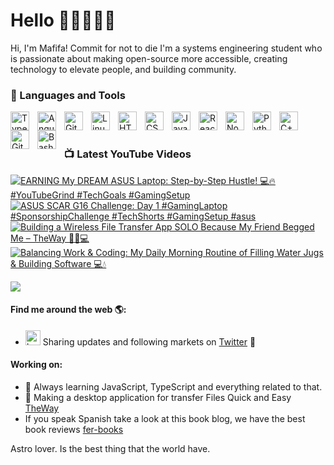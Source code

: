 # Hello 👋🏻👨🏻‍💻

Hi, I'm Mafifa! Commit for not to die I'm a systems engineering student who is passionate about making open-source more accessible, creating technology to elevate people, and building community.

### 🧰 Languages and Tools

<img align="left" alt="TypeScript" width="30px" style="padding-right:10px;" src="https://cdn.jsdelivr.net/gh/devicons/devicon/icons/typescript/typescript-plain.svg" />
<img align="left" alt="Angular" width="30px" style="padding-right:10px;" src="https://cdn.jsdelivr.net/gh/devicons/devicon@latest/icons/supabase/supabase-original.svg" />       
<img align="left" alt="Git" width="30px" style="padding-right:10px;" src="https://cdn.jsdelivr.net/gh/devicons/devicon/icons/git/git-original.svg" />
<img align="left" alt="Linux" width="30px" style="padding-right:10px;" src="https://cdn.jsdelivr.net/gh/devicons/devicon@latest/icons/electron/electron-original.svg" />
<img align="left" alt="HTML" width="30px" style="padding-right:10px;" src="https://cdn.jsdelivr.net/gh/devicons/devicon/icons/html5/html5-plain.svg" />
<img align="left" alt="CSS" width="30px" style="padding-right:10px;" src="https://cdn.jsdelivr.net/gh/devicons/devicon/icons/css3/css3-plain.svg" />
<img align="left" alt="JavaScript" width="30px" style="padding-right:10px;" src="https://cdn.jsdelivr.net/gh/devicons/devicon/icons/javascript/javascript-plain.svg" />
<img align="left" alt="React" width="30px" style="padding-right:10px;" src="https://cdn.jsdelivr.net/gh/devicons/devicon/icons/react/react-original.svg" />
<img align="left" alt="NodeJS" width="30px" style="padding-right:10px;" src="https://cdn.jsdelivr.net/gh/devicons/devicon/icons/nodejs/nodejs-original.svg" />
<img align="left" alt="Python" width="30px" style="padding-right:10px;" src="https://cdn.jsdelivr.net/gh/devicons/devicon/icons/python/python-plain.svg" />
<img align="left" alt="C++" width="30px" style="padding-right:10px;" src="https://cdn.jsdelivr.net/gh/devicons/devicon/icons/cplusplus/cplusplus-line.svg" />
<img align="left" alt="GitHub" width="30px" style="padding-right:10px;" src="https://cdn.jsdelivr.net/gh/devicons/devicon/icons/github/github-original.svg" />
<img align="left" alt="Bash" width="30px" style="padding-right:10px;" src="https://cdn.jsdelivr.net/gh/devicons/devicon/icons/bash/bash-original.svg" />

<br/>
<br/>

### 📺 Latest YouTube Videos

<!-- BEGIN YOUTUBE-CARDS -->
[![EARNING My DREAM ASUS Laptop: Step-by-Step Hustle! 💻🔥 #YouTubeGrind #TechGoals #GamingSetup](https://ytcards.demolab.com/?id=QmrwtkL4F8U&title=EARNING+My+DREAM+ASUS+Laptop%3A+Step-by-Step+Hustle%21+%F0%9F%92%BB%F0%9F%94%A5+%23YouTubeGrind+%23TechGoals+%23GamingSetup&lang=en&timestamp=1742085632&background_color=%230d1117&title_color=%23ffffff&stats_color=%23dedede&max_title_lines=1&width=250&border_radius=5 "EARNING My DREAM ASUS Laptop: Step-by-Step Hustle! 💻🔥 #YouTubeGrind #TechGoals #GamingSetup")](https://www.youtube.com/watch?v=QmrwtkL4F8U)
[![ASUS SCAR G16 Challenge: Day 1 #GamingLaptop #SponsorshipChallenge #TechShorts #GamingSetup #asus](https://ytcards.demolab.com/?id=nsZ3zHsNyDA&title=ASUS+SCAR+G16+Challenge%3A+Day+1+%23GamingLaptop+%23SponsorshipChallenge+%23TechShorts+%23GamingSetup+%23asus&lang=en&timestamp=1742002149&background_color=%230d1117&title_color=%23ffffff&stats_color=%23dedede&max_title_lines=1&width=250&border_radius=5 "ASUS SCAR G16 Challenge: Day 1 #GamingLaptop #SponsorshipChallenge #TechShorts #GamingSetup #asus")](https://www.youtube.com/watch?v=nsZ3zHsNyDA)
[![Building a Wireless File Transfer App SOLO Because My Friend Begged Me – TheWay 🚀📱💻](https://ytcards.demolab.com/?id=okIB_Yjzyms&title=Building+a+Wireless+File+Transfer+App+SOLO+Because+My+Friend+Begged+Me+%E2%80%93+TheWay+%F0%9F%9A%80%F0%9F%93%B1%F0%9F%92%BB&lang=en&timestamp=1741626516&background_color=%230d1117&title_color=%23ffffff&stats_color=%23dedede&max_title_lines=1&width=250&border_radius=5 "Building a Wireless File Transfer App SOLO Because My Friend Begged Me – TheWay 🚀📱💻")](https://www.youtube.com/watch?v=okIB_Yjzyms)
[![Balancing Work & Coding: My Daily Morning Routine of Filling Water Jugs & Building Software 💻💧](https://ytcards.demolab.com/?id=wgyi-YRTjBs&title=Balancing+Work+%26+Coding%3A+My+Daily+Morning+Routine+of+Filling+Water+Jugs+%26+Building+Software+%F0%9F%92%BB%F0%9F%92%A7&lang=en&timestamp=1740323425&background_color=%230d1117&title_color=%23ffffff&stats_color=%23dedede&max_title_lines=1&width=250&border_radius=5 "Balancing Work & Coding: My Daily Morning Routine of Filling Water Jugs & Building Software 💻💧")](https://www.youtube.com/watch?v=wgyi-YRTjBs)
<!-- END YOUTUBE-CARDS -->

[<img src="https://custom-icon-badges.demolab.com/badge/-Subscribe%20For%20More-red?style=for-the-badge&logo=video&logoColor=white"/>](https://www.youtube.com/@projectMafifa)

#### Find me around the web 🌎:

- <img src="https://raw.githubusercontent.com/anuraghazra/anuraghazra/master/assets/twitter.svg" alt="Logo de twitter" style="width:24px;"/> Sharing updates and following markets on <a href=https://twitter.com/Mafifa_Charlys>Twitter</a> 💼

#### Working on:
- 🌱  Always learning JavaScript, TypeScript and everything related to that.
- 📁  Making a desktop application for transfer Files Quick and Easy <a href="https://github.com/Mafifa/theway">TheWay</a>
- If you speak Spanish take a look at this book blog, we have the best book reviews <a href=https://fer-books.vercel.app/>fer-books</a>

Astro lover. Is the best thing that the world have.

